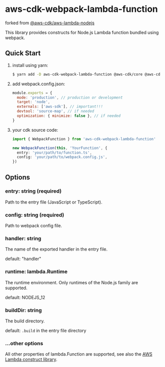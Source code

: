 # aws-cdk-webpack-lambda-function

forked from [@aws-cdk/aws-lambda-nodejs](https://github.com/aws/aws-cdk/tree/master/packages/%40aws-cdk/aws-lambda-nodejs)

This library provides constructs for Node.js Lambda function bundled using webpack.

## Quick Start

1. install using yarn:

   ```sh
   $ yarn add -D aws-cdk-webpack-lambda-function @aws-cdk/core @aws-cdk/aws-lambda webpack webpack-cli
   ```

1. add webpack.config.json:

   ```js
   module.exports = {
     mode: 'production', // production or development
     target: 'node',
     externals: ['aws-sdk'], // important!!!
     devtool: 'source-map', // if needed
     optimization: { minimize: false }, // if needed
   }
   ```

1. your cdk source code:

   ```typescript
   import { WebpackFunction } from 'aws-cdk-webpack-lambda-function'

   new WebpackFunction(this, 'YourFunction', {
     entry: 'your/path/to/function.ts',
     config: 'your/path/to/webpack.config.js',
   })
   ```

## Options

### entry: string (required)

Path to the entry file (JavaScript or TypeScript).

### config: string (required)

Path to webpack config file.

### handler: string

The name of the exported handler in the entry file.

default: "handler"

### runtime: lambda.Runtime

The runtime environment. Only runtimes of the Node.js family are supported.

default: NODEJS_12

### buildDir: string

The build directory.

default: `.build` in the entry file directory

### ...other options

All other properties of lambda.Function are supported, see also the [AWS Lambda construct library](https://github.com/aws/aws-cdk/tree/master/packages/%40aws-cdk/aws-lambda).
